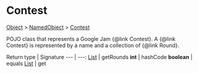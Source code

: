 
# Contest

[Object]() > [NamedObject](nullfr/faylixe/googlecodejam/client/common/NamedObject.md) > [Contest](nullfr/faylixe/googlecodejam/client/Contest.md)


<p>POJO class that represents a Google Jam {@link Contest}.
 A {@link Contest} is represented by a name and a
 collection of {@link Round}.</p>

Return type | Signature
--- | ---:
[List]() | getRounds
**int** | hashCode
**boolean** | equals
[List]() | get
